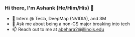 ### Hi there, I'm Ashank (He/Him/His) 👋


- 🚗  Intern @ Tesla, DeepMap (NVIDIA), and 3M
- 💬  Ask me about being a non-CS major breaking into tech
- 📫  Reach out to me at abehara2@illinois.edu
